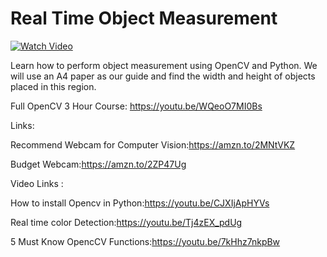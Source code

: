 # Real Time Object Measurement 

[![Watch Video](https://github.com/murtazahassan/Real-Time-Object-Measurement/blob/master/Thumbnail.gif)](https://youtu.be/aHW3Hl0XX1U)

Learn how to perform object measurement using OpenCV and Python. We will use an A4 paper as our guide and find the width and height of objects placed in this region.

Full OpenCV 3 Hour Course: https://youtu.be/WQeoO7MI0Bs

Links:

Recommend Webcam for Computer Vision:https://amzn.to/2MNtVKZ

Budget Webcam:https://amzn.to/2ZP47Ug



Video Links :

How to install Opencv in Python:https://youtu.be/CJXIjApHYVs

Real time color Detection:https://youtu.be/Tj4zEX_pdUg

5 Must Know OpencCV Functions:https://youtu.be/7kHhz7nkpBw
